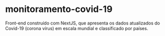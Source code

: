 # monitoramento-covid-19
Front-end construído com NextJS, que apresenta os dados atualizados do Covid-19 (corona vírus) em escala mundial e classificado por países.
